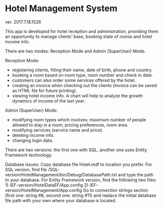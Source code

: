 # Hotel Management System
ver. 2017.7.18.1526

This app is developed for hotel reception and administration, providing them an opportunity to manage clients’ base, booking state of rooms and hotel income info.

There are two modes: Reception Mode and Admin (SuperUser) Mode.

Reception Mode:
- registering clients, filling their name, date of birth, phone and country.
- booking a room based on room type, room number and check in date.
- customers can also order some services offered by the hotel.
- creating an invoice when checking out the clients (invoice can be saved as HTML file for future printing).
- viewing hotel income info. A chart will help to analyze the growth dynamics of income of the last year.

Admin (SuperUser) Mode:
- modifying room types which involves: maximum number of people allowed to stay in a room, pricing preferences, room area.
- modifying services (service name and price).
- deleting income info.
- changing login data.

There are two versions: the first one with SQL, another one uses Entity Framework technology.

Database issues:
Copy database file Hotel.mdf to location you prefer.
For SQL version, find file /SQL-version/HotelManagement/bin/Debug/DatabasePath.txt and type the path to your database.
For Entity Framework version, find the following two files:
	1) /EF-version/HotelDataEF/App.config
	2) /EF-version/HotelManagement/App.config
Go to connection strings section (first one: string #8, second one: string #11) and replace the initial database file path with your own where your database is located.
